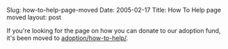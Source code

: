 Slug: how-to-help-page-moved
Date: 2005-02-17
Title: How To Help  page moved
layout: post

If you&#39;re looking for the page on how you can donate to our adoption fund, it&#39;s been moved to <a href="http://redmonk.net/adoption/how-to-help/">adoption/how-to-help/</a>.
